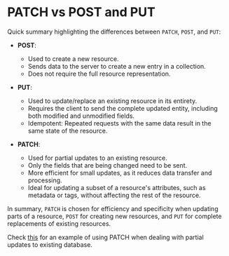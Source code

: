# PATCH vs POST and PUT

Quick summary highlighting the differences between `PATCH`, `POST`, and `PUT`:

- **POST**:

  - Used to create a new resource.
  - Sends data to the server to create a new entry in a collection.
  - Does not require the full resource representation.

- **PUT**:

  - Used to update/replace an existing resource in its entirety.
  - Requires the client to send the complete updated entity, including both modified and unmodified fields.
  - Idempotent: Repeated requests with the same data result in the same state of the resource.

- **PATCH**:
  - Used for partial updates to an existing resource.
  - Only the fields that are being changed need to be sent.
  - More efficient for small updates, as it reduces data transfer and processing.
  - Ideal for updating a subset of a resource's attributes, such as metadata or tags, without affecting the rest of the resource.

In summary, `PATCH` is chosen for efficiency and specificity when updating parts of a resource, `POST` for creating new resources, and `PUT` for complete replacements of existing resources.

Check [this](./add-json-into-sql-database) for an example of using PATCH when dealing with partial updates to existing database.
